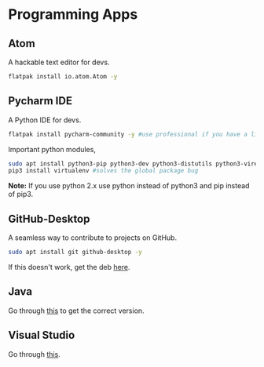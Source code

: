 # Programming Apps
## Atom
A hackable text editor for devs.
```bash
flatpak install io.atom.Atom -y
```
## Pycharm IDE
A Python IDE for devs.
```bash
flatpak install pycharm-community -y #use professional if you have a license
```
Important python modules,
```bash
sudo apt install python3-pip python3-dev python3-distutils python3-virenv
pip3 install virtualenv #solves the global package bug
```
**Note:** If you use python 2.x use python instead of python3 and pip instead of pip3.
## GitHub-Desktop
A seamless way to contribute to projects on GitHub.
```bash
sudo apt install git github-desktop -y
```
If this doesn't work, get the deb [here](https://github.com/shiftkey/desktop/releases).
## Java
Go through [this](https://www.digitalocean.com/community/tutorials/how-to-install-java-with-apt-on-ubuntu-18-04) to get the correct version.

## Visual Studio
Go through [this](https://code.visualstudio.com/docs/setup/linux).